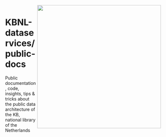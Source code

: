 <image src="images/logos/KB_Nationale-Bibliotheek_Logo_RGB-Zwart-EN.png" width="400" align="right"/>

# KBNL-dataservices/public-docs

Public documentation, code, insights, tips & tricks about the public data architecture of the KB, national library of the Netherlands 
